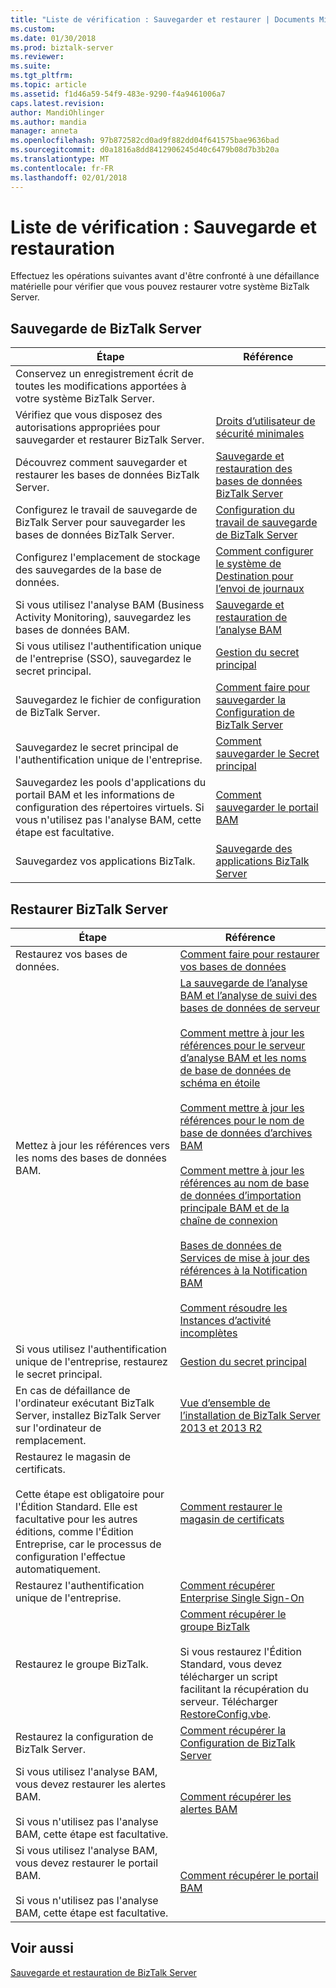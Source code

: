 ```yaml
---
title: "Liste de vérification : Sauvegarder et restaurer | Documents Microsoft"
ms.custom: 
ms.date: 01/30/2018
ms.prod: biztalk-server
ms.reviewer: 
ms.suite: 
ms.tgt_pltfrm: 
ms.topic: article
ms.assetid: f1d46a59-54f9-483e-9290-f4a9461006a7
caps.latest.revision: 
author: MandiOhlinger
ms.author: mandia
manager: anneta
ms.openlocfilehash: 97b872582cd0ad9f882dd04f641575bae9636bad
ms.sourcegitcommit: d0a1816a8dd8412906245d40c6479b08d7b3b20a
ms.translationtype: MT
ms.contentlocale: fr-FR
ms.lasthandoff: 02/01/2018
---
```

# <a name="checklist-backup-and-restore"></a>Liste de vérification : Sauvegarde et restauration
Effectuez les opérations suivantes avant d'être confronté à une défaillance matérielle pour vérifier que vous pouvez restaurer votre système BizTalk Server.  
  
## <a name="back-up-biztalk-server"></a>Sauvegarde de BizTalk Server  
  
|Étape|Référence|  
|----------|---------------|  
|Conservez un enregistrement écrit de toutes les modifications apportées à votre système BizTalk Server.||  
|Vérifiez que vous disposez des autorisations appropriées pour sauvegarder et restaurer BizTalk Server.|[Droits d’utilisateur de sécurité minimales](../core/minimum-security-user-rights.md)|  
|Découvrez comment sauvegarder et restaurer les bases de données BizTalk Server.|[Sauvegarde et restauration des bases de données BizTalk Server](../core/backing-up-and-restoring-biztalk-server-databases.md)|  
|Configurez le travail de sauvegarde de BizTalk Server pour sauvegarder les bases de données BizTalk Server.|[Configuration du travail de sauvegarde de BizTalk Server](../core/how-to-configure-the-backup-biztalk-server-job.md)|  
|Configurez l'emplacement de stockage des sauvegardes de la base de données.|[Comment configurer le système de Destination pour l’envoi de journaux](../core/how-to-configure-the-destination-system-for-log-shipping.md)|  
|Si vous utilisez l'analyse BAM (Business Activity Monitoring), sauvegardez les bases de données BAM.|[Sauvegarde et restauration de l’analyse BAM](../core/backing-up-and-restoring-bam.md)|  
|Si vous utilisez l'authentification unique de l'entreprise (SSO), sauvegardez le secret principal.|[Gestion du secret principal](../core/managing-the-master-secret.md)|  
|Sauvegardez le fichier de configuration de BizTalk Server.|[Comment faire pour sauvegarder la Configuration de BizTalk Server](../core/how-to-back-up-the-biztalk-server-configuration.md)|  
|Sauvegardez le secret principal de l'authentification unique de l'entreprise.|[Comment sauvegarder le Secret principal](../core/how-to-back-up-the-master-secret.md)|  
|Sauvegardez les pools d'applications du portail BAM et les informations de configuration des répertoires virtuels. Si vous n'utilisez pas l'analyse BAM, cette étape est facultative.|[Comment sauvegarder le portail BAM](../core/how-to-back-up-the-bam-portal.md)|  
|Sauvegardez vos applications BizTalk.|[Sauvegarde des applications BizTalk Server](../core/backing-up-biztalk-server-applications.md)|  
  
## <a name="restore-biztalk-server"></a>Restaurer BizTalk Server  
  
|Étape|Référence|  
|----------|---------------|  
|Restaurez vos bases de données.|[Comment faire pour restaurer vos bases de données](../core/how-to-restore-your-databases.md)|  
|Mettez à jour les références vers les noms des bases de données BAM.|[La sauvegarde de l’analyse BAM et l’analyse de suivi des bases de données de serveur](../core/how-to-back-up-the-bam-analysis-and-tracking-analysis-server-databases.md)<br /><br /> [Comment mettre à jour les références pour le serveur d’analyse BAM et les noms de base de données de schéma en étoile](../core/update-references-to-the-bam-analysis-server-and-star-schema-database-names.md)<br /><br /> [Comment mettre à jour les références pour le nom de base de données d’archives BAM](../core/how-to-update-references-to-the-bam-archive-database-name.md)<br /><br /> [Comment mettre à jour les références au nom de base de données d’importation principale BAM et de la chaîne de connexion](../core/update-references-to-bam-primary-import-database-name-and-connection-string.md)<br /><br /> [Bases de données de Services de mise à jour des références à la Notification BAM](../core/how-to-update-references-to-the-bam-notification-services-databases.md)<br /><br /> [Comment résoudre les Instances d’activité incomplètes](../core/how-to-resolve-incomplete-activity-instances.md)|  
|Si vous utilisez l'authentification unique de l'entreprise, restaurez le secret principal.|[Gestion du secret principal](../core/managing-the-master-secret.md)|  
|En cas de défaillance de l'ordinateur exécutant BizTalk Server, installez BizTalk Server sur l'ordinateur de remplacement.|[Vue d’ensemble de l’installation de BizTalk Server 2013 et 2013 R2](http://msdn.microsoft.com/library/8041926c-cfc9-4eaf-9c28-a2c6e8015bc5)|  
|Restaurez le magasin de certificats.<br /><br /> Cette étape est obligatoire pour l'Édition Standard. Elle est facultative pour les autres éditions, comme l'Édition Entreprise, car le processus de configuration l'effectue automatiquement.|[Comment restaurer le magasin de certificats](../core/how-to-restore-the-certificate-store.md)|  
|Restaurez l'authentification unique de l'entreprise.|[Comment récupérer Enterprise Single Sign-On](../core/how-to-recover-enterprise-single-sign-on.md)|  
|Restaurez le groupe BizTalk.|[Comment récupérer le groupe BizTalk](../core/how-to-recover-the-biztalk-group.md)<br /><br /> Si vous restaurez l'Édition Standard, vous devez télécharger un script facilitant la récupération du serveur. Télécharger [RestoreConfig.vbe](https://www.microsoft.com/download/details.aspx?id=7462).|  
|Restaurez la configuration de BizTalk Server.|[Comment récupérer la Configuration de BizTalk Server](../core/how-to-recover-the-biztalk-server-configuration.md)|  
|Si vous utilisez l'analyse BAM, vous devez restaurer les alertes BAM.<br /><br /> Si vous n'utilisez pas l'analyse BAM, cette étape est facultative.|[Comment récupérer les alertes BAM](../core/how-to-recover-bam-alerts.md)|  
|Si vous utilisez l'analyse BAM, vous devez restaurer le portail BAM.<br /><br /> Si vous n'utilisez pas l'analyse BAM, cette étape est facultative.|[Comment récupérer le portail BAM](../core/how-to-recover-the-bam-portal.md)|  
  
## <a name="see-also"></a>Voir aussi  
 [Sauvegarde et restauration de BizTalk Server](../core/backing-up-and-restoring-biztalk-server.md)
